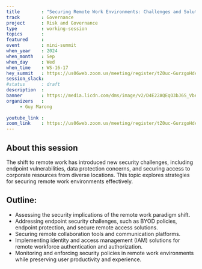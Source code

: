 ```yaml
---
title        : "Securing Remote Work Environments: Challenges and Solutions (panel)"
track        : Governance
project      : Risk and Governance
type         : working-session
topics       : 
featured     :
event        : mini-summit
when_year    : 2024
when_month   : Sep
when_day     : Wed
when_time    : WS-16-17
hey_summit   : https://us06web.zoom.us/meeting/register/tZ0uc-GurzgoHdeXPKv1URG-eY2LhbDuh0_o
session_slack:
#status      : draft
description  :
banner       : https://media.licdn.com/dms/image/v2/D4E22AQEqO3bJ6S_VbA/feedshare-shrink_1280/feedshare-shrink_1280/0/1725553054968?e=1728518400&v=beta&t=7JYl_BTidyG2QgdYtxqjRYmumYE-wjD_2QKXPW1TYxI
organizers   :
     - Guy Marong
    
youtube_link : 
zoom_link    : https://us06web.zoom.us/meeting/register/tZ0uc-GurzgoHdeXPKv1URG-eY2LhbDuh0_o
---
```


## About this session
The shift to remote work has introduced new security challenges, including endpoint vulnerabilities, data protection concerns, and securing access to corporate resources from diverse locations. This topic explores strategies for securing remote work environments effectively.

## Outline:
- Assessing the security implications of the remote work paradigm shift.
- Addressing endpoint security challenges, such as BYOD policies, endpoint protection, and secure remote access solutions.
- Securing remote collaboration tools and communication platforms.
- Implementing identity and access management (IAM) solutions for remote workforce authentication and authorization.
- Monitoring and enforcing security policies in remote work environments while preserving user productivity and experience.
